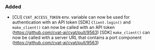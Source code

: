 ### Added

- \[CLI\] `CVAT_ACCESS_TOKEN` env. variable can now be used for authentication with an API token
  \[SDK\] `Client.login()` and `make_client()` can now be called with an API token
  (<https://github.com/cvat-ai/cvat/pull/9563>)
  \[SDK\] `make_client()` can now be called with a server URL that contains a port component
  (<https://github.com/cvat-ai/cvat/pull/9563>)
